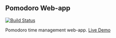 ## Pomodoro Web-app
[![Build Status](https://travis-ci.org/mgiridhar/pomodoro_web.svg?branch=master)](https://travis-ci.org/mgiridhar/pomodoro_web)

Pomodoro time management web-app. [Live Demo](https://giridhar-pomodoro.herokuapp.com)